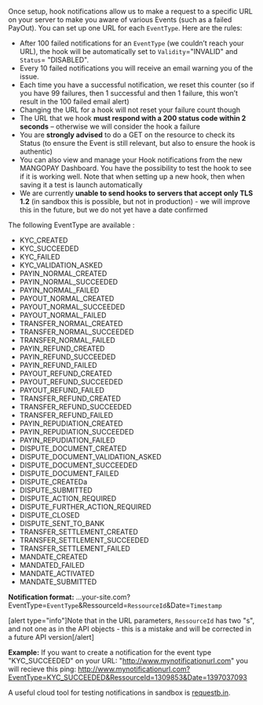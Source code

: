 Once setup, hook notifications allow us to make a request to a specific URL on your server to make you aware of various Events (such as a failed PayOut). You can set up one URL for each `EventType`. Here are the rules:
* After 100 failed notifications for an `EventType` (we couldn’t reach your URL), the hook will be automatically set to `Validity`="INVALID" and `Status`= "DISABLED".
* Every 10 failed notifications you will receive an email warning you of the issue.
* Each time you have a successful notification, we reset this counter (so if you have 99 failures, then 1 successful and then 1 failure, this won’t result in the 100 failed email alert)
* Changing the URL for a hook will not reset your failure count though
* The URL that we hook **must respond with a 200 status code within 2 seconds** – otherwise we will consider the hook a failure
* You are **strongly advised** to do a GET on the resource to check its Status (to ensure the Event is still relevant, but also to ensure the hook is authentic)
* You can also view and manage your Hook notifications from the new MANGOPAY Dashboard. You have the possibility to test the hook to see if it is working well. Note that when setting up a new hook, then when saving it a test is launch automatically
* We are currently **unable to send hooks to servers that accept only TLS 1.2** (in sandbox this is possible, but not in production) - we will improve this in the future, but we do not yet have a date confirmed

The following EventType are available : 

- KYC_CREATED
- KYC_SUCCEEDED
- KYC_FAILED
- KYC_VALIDATION_ASKED
- PAYIN_NORMAL_CREATED
- PAYIN_NORMAL_SUCCEEDED
- PAYIN_NORMAL_FAILED
- PAYOUT_NORMAL_CREATED
- PAYOUT_NORMAL_SUCCEEDED
- PAYOUT_NORMAL_FAILED
- TRANSFER_NORMAL_CREATED
- TRANSFER_NORMAL_SUCCEEDED
- TRANSFER_NORMAL_FAILED
- PAYIN_REFUND_CREATED
- PAYIN_REFUND_SUCCEEDED
- PAYIN_REFUND_FAILED
- PAYOUT_REFUND_CREATED
- PAYOUT_REFUND_SUCCEEDED
- PAYOUT_REFUND_FAILED
- TRANSFER_REFUND_CREATED
- TRANSFER_REFUND_SUCCEEDED
- TRANSFER_REFUND_FAILED    
- PAYIN_REPUDIATION_CREATED
- PAYIN_REPUDIATION_SUCCEEDED
- PAYIN_REPUDIATION_FAILED
- DISPUTE_DOCUMENT_CREATED
- DISPUTE_DOCUMENT_VALIDATION_ASKED
- DISPUTE_DOCUMENT_SUCCEEDED
- DISPUTE_DOCUMENT_FAILED
- DISPUTE_CREATEDa
- DISPUTE_SUBMITTED
- DISPUTE_ACTION_REQUIRED
- DISPUTE_FURTHER_ACTION_REQUIRED
- DISPUTE_CLOSED
- DISPUTE_SENT_TO_BANK
- TRANSFER_SETTLEMENT_CREATED
- TRANSFER_SETTLEMENT_SUCCEEDED
- TRANSFER_SETTLEMENT_FAILED
- MANDATE_CREATED
- MANDATED_FAILED
- MANDATE_ACTIVATED
- MANDATE_SUBMITTED

**Notification format:** ...your-site.com?EventType=`EventType`&RessourceId=`RessourceId`&Date=`Timestamp`

[alert type="info"]Note that in the URL parameters, `RessourceId` has two "s", and not one as in the API objects - this is a mistake and will be corrected in a future API version[/alert]

**Example:**
If you want to create a notification for the event type "KYC_SUCCEEDED" on your URL: "http://www.mynotificationurl.com" you will recieve this ping: http://www.mynotificationurl.com?EventType=KYC_SUCCEEDED&RessourceId=1309853&Date=1397037093

A useful cloud tool for testing notifications in sandbox is [requestb.in](http://requestb.in/).
